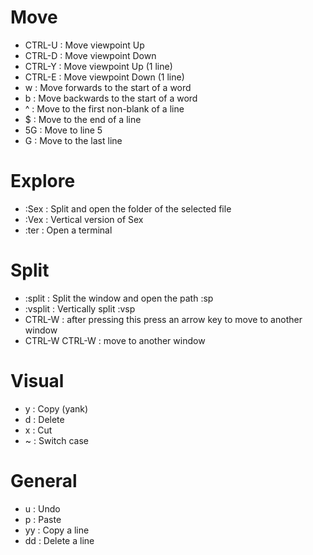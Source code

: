 # Move

* CTRL-U : Move viewpoint Up
* CTRL-D : Move viewpoint Down
* CTRL-Y : Move viewpoint Up (1 line)
* CTRL-E : Move viewpoint Down (1 line)
* w : Move forwards to the start of a word
* b : Move backwards to the start of a word
* ^ : Move to the first non-blank of a line
* $ : Move to the end of a line
* 5G : Move to line 5
* G : Move to the last line

# Explore

* :Sex : Split and open the folder of the selected file
* :Vex : Vertical version of Sex
* :ter : Open a terminal

# Split

* :split <path> : Split the window and open the path
  :sp <path>
* :vsplit <path> : Vertically split
  :vsp <path>
* CTRL-W : after pressing this press an arrow key to move to another window
* CTRL-W CTRL-W : move to another window

# Visual

* y : Copy (yank)
* d : Delete
* x : Cut
* ~ : Switch case

# General

* u : Undo
* p : Paste
* yy : Copy a line
* dd : Delete a line
